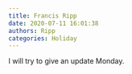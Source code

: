 ```yaml
---
title: Francis Ripp
date: 2020-07-11 16:01:38
authors: Ripp
categories: Holiday
---
```


 I will try to give an update Monday.